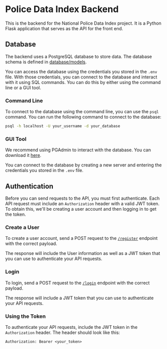 # Police Data Index Backend

This is the backend for the National Police Data Index project. It is a Python Flask application that serves as the API for the front end.

## Database

The backend uses a PostgreSQL database to store data. The database schema is defined in [database/models](https://github.com/codeforboston/police-data-trust/tree/a743c232b5737b193086264e1364b1475873a884/backend/database/models).

You can access the database using the credentials you stored in the `.env` file. With those credentials, you can connect to the database and interact with it using SQL commands. You can do this by either using the command line or a GUI tool.

### Command Line

To connect to the database using the command line, you can use the `psql` command. You can run the following command to connect to the database:
```bash
psql -h localhost -U your_username -d your_database
```

### GUI Tool
We recommend using PGAdmin to interact with the database. You can download it [here](https://www.pgadmin.org/download/).

You can connect to the database by creating a new server and entering the credentials you stored in the `.env` file.

## Authentication

Before you can send requests to the API, you must first authenticate. Each API request must include an `Authorization` header with a valid JWT token. To obtain this, we'll be creating a user account and then logging in to get the token. 

### Create a User

To create a user account, send a POST request to the [`/register`](https://github.com/codeforboston/police-data-trust/blob/a743c232b5737b193086264e1364b1475873a884/backend/routes/auth.py#L62) endpoint with the correct payload. 

The response will include the User information as well as a JWT token that you can use to authenticate your API requests.

### Login

To login, send a POST request to the [`/login`](https://github.com/codeforboston/police-data-trust/blob/a743c232b5737b193086264e1364b1475873a884/backend/routes/auth.py#L20) endpoint with the correct payload.

The response will include a JWT token that you can use to authenticate your API requests.

### Using the Token

To authenticate your API requests, include the JWT token in the `Authorization` header. The header should look like this:
```
Authorization: Bearer <your_token>
```

